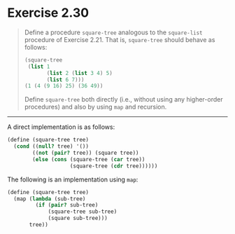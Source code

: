 # Exercise 2.30

> Define a procedure `square-tree` analogous to the `square-list` procedure of Exercise 2.21.
> That is, `square-tree` should behave as follows:
> ```scheme
> (square-tree
>  (list 1
>        (list 2 (list 3 4) 5)
>        (list 6 7)))
> (1 (4 (9 16) 25) (36 49))
> ```
> Define `square-tree` both directly (i.e., without using any higher-order procedures) and also by using `map` and recursion.

---

A direct implementation is as follows:
```scheme
(define (square-tree tree)
  (cond ((null? tree) '())
        ((not (pair? tree)) (square tree))
        (else (cons (square-tree (car tree))
                    (square-tree (cdr tree))))))
```

The following is an implementation using `map`:
```scheme
(define (square-tree tree)
  (map (lambda (sub-tree)
         (if (pair? sub-tree)
             (square-tree sub-tree)
             (square sub-tree)))
       tree))
```
